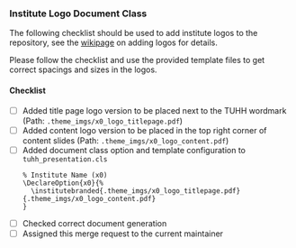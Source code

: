 ### Institute Logo Document Class

The following checklist should be used to add institute logos to the repository, see the [wikipage](https://collaborating.tuhh.de/e-4/tuhh_latex_presentation/-/wikis/Slides-with-Institute-Logos) on adding logos for details.

Please follow the checklist and use the provided template files to get correct spacings and sizes in the logos.

#### Checklist

- [ ] Added title page logo version to be placed next to the TUHH wordmark (Path: `.theme_imgs/x0_logo_titlepage.pdf`)
- [ ] Added content logo version to be placed in the top right corner of content slides (Path: `.theme_imgs/x0_logo_content.pdf`)
- [ ] Added document class option and template configuration to `tuhh_presentation.cls`
    ```
    % Institute Name (x0)
    \DeclareOption{x0}{%
      \institutebranded{.theme_imgs/x0_logo_titlepage.pdf}{.theme_imgs/x0_logo_content.pdf}
    }
    ```
- [ ] Checked correct document generation
- [ ] Assigned this merge request to the current maintainer
